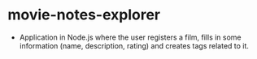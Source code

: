 # movie-notes-explorer

- Application in Node.js where the user registers a film, fills in some information (name, description, rating) and creates tags related to it.
